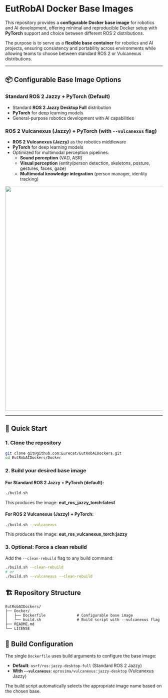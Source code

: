 # EutRobAI Docker Base Images

This repository provides a **configurable Docker base image** for robotics and AI development, offering minimal and reproducible Docker setup with **PyTorch** support and choice between different ROS 2 distributions.

The purpose is to serve as a **flexible base container** for robotics and AI projects, ensuring consistency and portability across environments while allowing teams to choose between standard ROS 2 or Vulcanexus distributions.

---

## 📦 Configurable Base Image Options

### **Standard ROS 2 Jazzy + PyTorch** (Default)
- Standard **ROS 2 Jazzy Desktop Full** distribution  
- **PyTorch** for deep learning models
- General-purpose robotics development with AI capabilities

### **ROS 2 Vulcanexus (Jazzy) + PyTorch** (with `--vulcanexus` flag)
- **ROS 2 Vulcanexus (Jazzy)** as the robotics middleware
- **PyTorch** for deep learning models  
- Optimized for multimodal perception pipelines:
  - **Sound perception** (VAD, ASR)
  - **Visual perception** (entity/person detection, skeletons, posture, gestures, faces, gaze)
  - **Multimodal knowledge integration** (person manager, identity tracking)


<p align="center">
  <img src="a05eb063-7279-4bdb-88d5-3ed93e5b2141.png" width="720"/>
</p>

---

## 🚀 Quick Start

### 1. Clone the repository
```bash
git clone git@github.com:Eurecat/EutRobAIDockers.git
cd EutRobAIDockers/Docker
```

### 2. Build your desired base image

#### For Standard ROS 2 Jazzy + PyTorch (default):
```bash
./build.sh
```
This produces the image: **eut_ros_jazzy_torch:latest**

#### For ROS 2 Vulcanexus (Jazzy) + PyTorch:
```bash
./build.sh --vulcanexus
```
This produces the image: **eut_ros_vulcanexus_torch:jazzy**

### 3. Optional: Force a clean rebuild

Add the `--clean-rebuild` flag to any build command:
```bash
./build.sh --clean-rebuild
# or
./build.sh --vulcanexus --clean-rebuild
```

## 🏗️ Repository Structure

```
EutRobAIDockers/
├── Docker/
│   ├── Dockerfile              # Configurable base image
│   └── build.sh                # Build script with --vulcanexus flag
├── README.md
└── LICENSE
```

## 🔧 Build Configuration

The single `Dockerfile` uses build arguments to configure the base image:

- **Default**: `osrf/ros:jazzy-desktop-full` (Standard ROS 2 Jazzy)
- **With `--vulcanexus`**: `eprosima/vulcanexus:jazzy-desktop` (Vulcanexus Jazzy)

The build script automatically selects the appropriate image name based on the chosen base.

